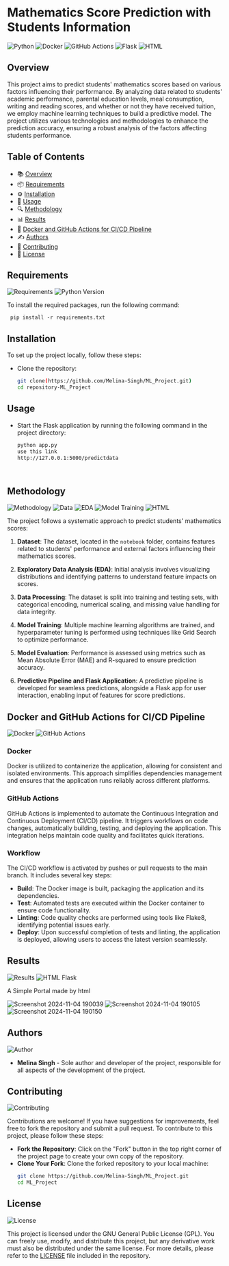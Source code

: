 # Mathematics Score Prediction with Students Information


![Python](https://img.shields.io/badge/Python-3.10-blue?style=for-the-badge&logo=python&logoColor=white)
![Docker](https://img.shields.io/badge/Docker-1.0.0-blue?style=for-the-badge&logo=docker&logoColor=white)
![GitHub Actions](https://img.shields.io/badge/GitHub%20Actions-1.0.0-blue?style=for-the-badge&logo=github-actions&logoColor=white)
![Flask](https://img.shields.io/badge/Flask-2.0.0-blue?style=for-the-badge&logo=flask&logoColor=white)
![HTML](https://img.shields.io/badge/HTML-5-orange?style=for-the-badge&logo=html5&logoColor=white)

 

## Overview
This project aims to predict students' mathematics scores based on various factors influencing their performance. By analyzing data related to students' academic performance, parental education levels, meal consumption, writing and reading scores, and whether or not they have received tuition, we employ machine learning techniques to build a predictive model. 
The project utilizes various technologies and methodologies to enhance the prediction accuracy, ensuring a robust analysis of the factors affecting students performance.


## Table of Contents
- 📚 [Overview](#overview)
- 📦 [Requirements](#requirements)
- ⚙️ [Installation](#installation)
- 🚀 [Usage](#usage)
- 🔍 [Methodology](#methodology)
- 📊 [Results](#results)
- 🐳 [Docker and GitHub Actions for CI/CD Pipeline](#docker-and-github-actions-for-cicd-pipeline)
- ✍️ [Authors](#authors)
- 🤝 [Contributing](#contributing)
- 📄 [License](#license)



## Requirements
![Requirements](https://img.shields.io/badge/Requirements-Listed-brightgreen?style=flat-square)
![Python Version](https://img.shields.io/badge/Python-3.10-blue?style=flat-square)



To install the required packages, run the following command:

     pip install -r requirements.txt

     
## Installation
To set up the project locally, follow these steps:

- Clone the repository:
   ```bash
   git clone(https://github.com/Melina-Singh/ML_Project.git)
   cd repository-ML_Project
   
## Usage
-  Start the Flask application by running the following command in the project directory:
   ```bash
   python app.py
   use this link
   http://127.0.0.1:5000/predictdata




## Methodology
![Methodology](https://img.shields.io/badge/Methodology-Defined-brightgreen?style=flat-square)
![Data](https://img.shields.io/badge/Data-Prepared-blue?style=flat-square)
![EDA](https://img.shields.io/badge/EDA-Completed-brightgreen?style=flat-square)
![Model Training](https://img.shields.io/badge/Model%20Training-Executed-yellow?style=flat-square)
![HTML](https://img.shields.io/badge/HTML-5-orange?style=for-the-badge&logo=html5&logoColor=white)



The project follows a systematic approach to predict students' mathematics scores:

1. **Dataset**: The dataset, located in the `notebook` folder, contains features related to students' performance and external factors influencing their mathematics scores.

2. **Exploratory Data Analysis (EDA)**: Initial analysis involves visualizing distributions and identifying patterns to understand feature impacts on scores.

3. **Data Processing**: The dataset is split into training and testing sets, with categorical encoding, numerical scaling, and missing value handling for data integrity.

4. **Model Training**: Multiple machine learning algorithms are trained, and hyperparameter tuning is performed using techniques like Grid Search to optimize performance.

5. **Model Evaluation**: Performance is assessed using metrics such as Mean Absolute Error (MAE) and R-squared to ensure prediction accuracy.

6. **Predictive Pipeline and Flask Application**: A predictive pipeline is developed for seamless predictions, alongside a Flask app for user interaction, enabling input of features for score predictions.




## Docker and GitHub Actions for CI/CD Pipeline

![Docker](https://img.shields.io/badge/Docker-Enabled-2496ED?style=flat-square)
![GitHub Actions](https://img.shields.io/badge/GitHub%20Actions-Enabled-2088FF?style=flat-square)


### Docker
Docker is utilized to containerize the application, allowing for consistent and isolated environments. This approach simplifies dependencies management and ensures that the application runs reliably across different platforms.

### GitHub Actions
GitHub Actions is implemented to automate the Continuous Integration and Continuous Deployment (CI/CD) pipeline. It triggers workflows on code changes, automatically building, testing, and deploying the application. This integration helps maintain code quality and facilitates quick iterations.


### Workflow
The CI/CD workflow is activated by pushes or pull requests to the main branch. It includes several key steps:
- **Build**: The Docker image is built, packaging the application and its dependencies.
- **Test**: Automated tests are executed within the Docker container to ensure code functionality.
- **Linting**: Code quality checks are performed using tools like Flake8, identifying potential issues early.
- **Deploy**: Upon successful completion of tests and linting, the application is deployed, allowing users to access the latest version seamlessly.

  

## Results
![Results](https://img.shields.io/badge/Results-Available-brightgreen?style=flat-square)
![HTML Flask](https://img.shields.io/badge/HTML%20Flask-Used-blue?style=flat-square)

A Simple Portal made by html 

![Screenshot 2024-11-04 190039](https://github.com/user-attachments/assets/74f10a55-6824-400f-90be-343d9a46a553) ![Screenshot 2024-11-04 190105](https://github.com/user-attachments/assets/c701afbb-dc37-4073-bbb7-752c41d3a227)
![Screenshot 2024-11-04 190150](https://github.com/user-attachments/assets/567b8334-1810-4466-a6ce-d6fbf677548f)





## Authors
![Author](https://img.shields.io/badge/Author-Melina%20Singh-orange?style=for-the-badge)

- **Melina Singh** - Sole author and developer of the project, responsible for all aspects of the development of the project.




## Contributing
![Contributing](https://img.shields.io/badge/Contributing-Welcome-success?style=for-the-badge)


Contributions are welcome! If you have suggestions for improvements, feel free to fork the repository and submit a pull request. To contribute to this project, please follow these steps:

 - **Fork the Repository**: Click on the "Fork" button in the top right corner of the project page to create your own copy of the repository.
 - **Clone Your Fork**: Clone the forked repository to your local machine:
   ```bash
   git clone https://github.com/Melina-Singh/ML_Project.git
   cd ML_Project

## License
![License](https://img.shields.io/badge/License-GPL%20v3-blue?style=for-the-badge)


This project is licensed under the GNU General Public License (GPL). You can freely use, modify, and distribute this project, but any derivative work must also be distributed under the same license. For more details, please refer to the [LICENSE](LICENSE) file included in the repository.





